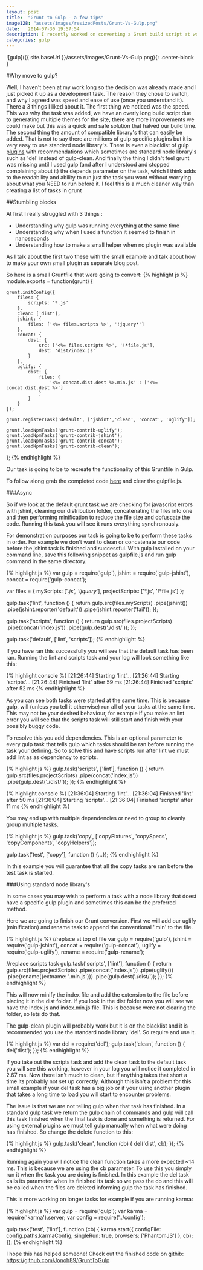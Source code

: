 ```yaml
---
layout: post
title:  "Grunt to Gulp - a few tips"
image128: "assets/images/resizedPosts/Grunt-Vs-Gulp.png"
date:   2014-07-30 19:57:54
description: I recently worked on converting a Grunt build script at work to Gulp and here are some tips!
categories: gulp
---
```


![gulp]({{ site.baseUrl }}/assets/images/Grunt-Vs-Gulp.png){: .center-block }

#Why move to gulp? 

Well, I haven't been at my work long so the decision was already made and I just picked it up as a development task. The reason they chose to switch, and why I agreed was speed and ease of use (once you understand it).
There a 3 things I liked about it. The first thing we noticed was the speed. 
This was why the task was added, we have an overly long build script due to generating multiple themes for the site, there are more improvements we could make but this was a quick and safe solution that halved our build time.
The second thing the amount of compatible library's that can easily be added. That is not to say there are millions of gulp specific plugins but it is very easy to use standard node library's. 
There is even a blacklist of gulp [plugins] with recommendations which sometimes are standard node library's such as 'del' instead of gulp-clean.
And finally the thing I didn't feel grunt was missing until I used gulp (and after I understood and stopped complaining about it) the depends parameter on the task, which I think adds to the readability and ability to run just the task you want without worrying about what you NEED to run before it.
I feel this is a much cleaner way than creating a list of tasks in grunt
 
##Stumbling blocks

At first I really struggled with 3 things :

* Understanding why gulp was running everything at the same time
* Understanding why when I used a function it seemed to finish in nanoseconds
* Understanding how to make a small helper when no plugin was available

As I talk about the first two these with the small example and talk about how to make your own small plugin as separate blog post.

So here is a small Gruntfile that were going to convert: 
{% highlight js %}
module.exports = function(grunt) {

    grunt.initConfig({
        files: {
            scripts: '*.js'
        },
        clean: ['dist'],
        jshint: {
            files: ['<%= files.scripts %>', '!jquery*']
        },
        concat: {
            dist: {
                src: ['<%= files.scripts %>', '!*file.js'],
                dest: 'dist/index.js'
            }
        },
        uglify: {
            dist: {
                files: {
                    '<%= concat.dist.dest %>.min.js' : ['<%= concat.dist.dest %>']
                }
            }
        }
    });

    grunt.registerTask('default', ['jshint','clean', 'concat', 'uglify']);

    grunt.loadNpmTasks('grunt-contrib-uglify');
    grunt.loadNpmTasks('grunt-contrib-jshint');
    grunt.loadNpmTasks('grunt-contrib-concat');
    grunt.loadNpmTasks('grunt-contrib-clean');
};
{% endhighlight %}

Our task is going to be to recreate the functionality of this Gruntfile in Gulp.

To follow along grab the completed code [here](https://github.com/Jonoh89/GruntToGulp) and clear the gulpfile.js. 

###Async

So if we look at the default grunt task we are checking for javascript errors with jshint, cleaning our distribution folder, concatenating the files into one and then performing minification to reduce the file size and obfuscate the code. 
Running this task you will see it runs everything synchronously. 

For demonstration purposes our task is going to be to perform these tasks in order. For example we don't want to clean or concatenate our code before the jshint task is finished and successful.
 With gulp installed on your command line, save this following snippet as gulpfile.js and run gulp command in the same directory. 

{% highlight js %}
var gulp = require('gulp'),
    jshint = require('gulp-jshint'),
    concat = require('gulp-concat');

var files = {
    myScripts: ['*.js', '!jquery*'],
    projectScripts: ['*.js', '!*file.js']
};

gulp.task('lint', function () {
    return gulp.src(files.myScripts)
        .pipe(jshint())
        .pipe(jshint.reporter('default'))
        .pipe(jshint.reporter('fail'));
});

gulp.task('scripts', function () {
    return gulp.src(files.projectScripts)
        .pipe(concat('index.js'))
        .pipe(gulp.dest('./dist/'));
});

gulp.task('default', ['lint', 'scripts']);
{% endhighlight %}

If you have ran this successfully you will see that the default task has been ran. Running the lint and scripts task and your log will look something like this:

{% highlight console %}
[21:26:44] Starting 'lint'...
[21:26:44] Starting 'scripts'...
[21:26:44] Finished 'lint' after 59 ms
[21:26:44] Finished 'scripts' after 52 ms
{% endhighlight %}


As you can see both tasks were started at the same time. This is because gulp, will (unless you tell it otherwise) run all of your tasks at the same time. 
This may not be your desired behaviour, for example if you make an lint error you will see that the scripts task will still start and finish with your possibly buggy code.
 
To resolve this you add dependencies. This is an optional parameter to every gulp task that tells gulp which tasks should be ran before running the task your defining. 
So to solve this and have scripts run after lint we must add lint as as dependency to scripts.

{% highlight js %}
gulp.task('scripts', ['lint'], function () {
    return gulp.src(files.projectScripts)
        .pipe(concat('index.js'))
        .pipe(gulp.dest('./dist/'));
});
{% endhighlight %}

{% highlight console %}
[21:36:04] Starting 'lint'...
[21:36:04] Finished 'lint' after 50 ms
[21:36:04] Starting 'scripts'...
[21:36:04] Finished 'scripts' after 11 ms
{% endhighlight %}

You may end up with multiple dependencies or need to group to cleanly group multiple tasks.

{% highlight js %}
gulp.task('copy', ['copyFixtures', 'copySpecs', 'copyComponents', 'copyHelpers']);

gulp.task('test', ['copy'], function () {...});
{% endhighlight %}

In this example you will guarantee that all the copy tasks are ran before the test task is started.

###Using standard node library's

In some cases you may wish to perform a task with a node library that doest have a specific gulp plugin and sometimes this can be the preferred method.

Here we are going to finish our Grunt conversion. First we will add our uglify (minification) and rename task to append the conventional '.min' to the file.

[plugins]: https://raw.githubusercontent.com/gulpjs/plugins/master/src/blackList.json

{% highlight js %}
//replace at top of file
var gulp = require('gulp'),
    jshint = require('gulp-jshint'),
    concat = require('gulp-concat'),
    uglify = require('gulp-uglify'),
    rename = require('gulp-rename');

//replace scripts task
gulp.task('scripts', ['lint'], function () {
    return gulp.src(files.projectScripts)
        .pipe(concat('index.js'))
        .pipe(uglify())
        .pipe(rename({extname: '.min.js'}))
        .pipe(gulp.dest('./dist/'));
});
{% endhighlight %}

This will now minify the index file and add the extension to the file before placing it in the dist folder. If you look in the dist folder now you will see we have the index.js and index.min.js file. 
This is because were not clearing the folder, so lets do that.

The gulp-clean plugin will probably work but it is on the blacklist and it is recommended you use the standard node library 'del'. So require and use it.

{% highlight js %}
var del = require('del');
gulp.task('clean', function () {
    del('dist');
});
{% endhighlight %}

If you take out the scripts task and add the clean task to the default task you will see this working, however in your log you will notice it completed in 2.67 ms. Now there isn't much to clean, but if anything takes that short a time its probably not set up correctly.
Although this isn't a problem for this small example if your del task has a big job or if your using another plugin that takes a long time to load you will start to encounter problems.

The issue is that we are not telling gulp when that task has finished. In a standard gulp task we return the gulp chain of commands and gulp will call this task finished when the final task is done and something is returned.
For using external plugins we must tell gulp manually when what were doing has finished. So change the delete function to this: 

{% highlight js %}
gulp.task('clean', function (cb) {
    del('dist', cb);
});
{% endhighlight %}

Running again you will notice the clean function takes a more expected ~14 ms. This is because we are using the cb parameter. To use this you simply run it when the task you are doing is finished.
 In this example the del task calls its parameter when its finished its task so we pass the cb and this will be called when the files are deleted informing gulp the task has finished.
 
 This is more working on longer tasks for example if you are running karma:
 
 {% highlight js %}
var gulp = require('gulp');
var karma = require('karma').server;
var config = require('../config');

gulp.task('test', ['lint'], function (cb) {
  karma.start({
    configFile: config.paths.karmaConfig,
    singleRun: true,
    browsers: ['PhantomJS']
  }, cb);
});
{% endhighlight %}


I hope this has helped someone! Check out the finished code on githib: https://github.com/Jonoh89/GruntToGulp